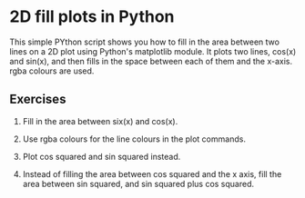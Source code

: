 # 2D fill plots in Python
This simple PYthon script shows you how to fill in the area between two lines on a 2D plot using Python's matplotlib module.
It plots two lines, cos(x) and sin(x), and then fills in the space between each of them and the x-axis.
rgba colours are used.

## Exercises

1. Fill in the area between six(x) and cos(x).

2. Use rgba colours for the line colours in the plot commands.

3. Plot cos squared and sin squared instead.

4. Instead of filling the area between cos squared and the x axis, fill the area between sin squared, and sin squared plus cos squared.
